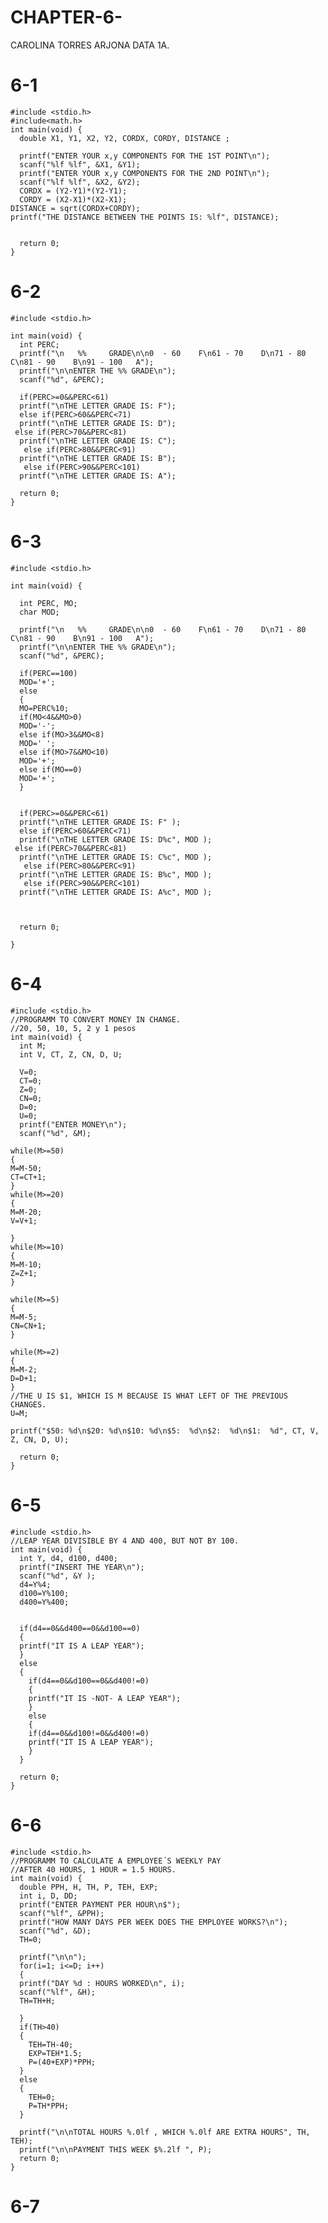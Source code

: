 # CHAPTER-6-
CAROLINA TORRES ARJONA
DATA 1A.

# 6-1

    #include <stdio.h>
    #include<math.h>
    int main(void) {
      double X1, Y1, X2, Y2, CORDX, CORDY, DISTANCE ;

      printf("ENTER YOUR x,y COMPONENTS FOR THE 1ST POINT\n");
      scanf("%lf %lf", &X1, &Y1);
      printf("ENTER YOUR x,y COMPONENTS FOR THE 2ND POINT\n");
      scanf("%lf %lf", &X2, &Y2);
      CORDX = (Y2-Y1)*(Y2-Y1);
      CORDY = (X2-X1)*(X2-X1);
    DISTANCE = sqrt(CORDX+CORDY);
    printf("THE DISTANCE BETWEEN THE POINTS IS: %lf", DISTANCE);


      return 0;
    }

# 6-2

    #include <stdio.h>

    int main(void) {
      int PERC;
      printf("\n   %%     GRADE\n\n0  - 60    F\n61 - 70    D\n71 - 80    C\n81 - 90    B\n91 - 100   A");
      printf("\n\nENTER THE %% GRADE\n");
      scanf("%d", &PERC); 

      if(PERC>=0&&PERC<61)
      printf("\nTHE LETTER GRADE IS: F");
      else if(PERC>60&&PERC<71)
      printf("\nTHE LETTER GRADE IS: D");
     else if(PERC>70&&PERC<81)
      printf("\nTHE LETTER GRADE IS: C");
       else if(PERC>80&&PERC<91)
      printf("\nTHE LETTER GRADE IS: B");
       else if(PERC>90&&PERC<101)
      printf("\nTHE LETTER GRADE IS: A");

      return 0;
    }

# 6-3

    #include <stdio.h>

    int main(void) {

      int PERC, MO;
      char MOD;

      printf("\n   %%     GRADE\n\n0  - 60    F\n61 - 70    D\n71 - 80    C\n81 - 90    B\n91 - 100   A");
      printf("\n\nENTER THE %% GRADE\n");
      scanf("%d", &PERC); 

      if(PERC==100)
      MOD='+'; 
      else
      {
      MO=PERC%10;
      if(MO<4&&MO>0)
      MOD='-';
      else if(MO>3&&MO<8)
      MOD=' ';
      else if(MO>7&&MO<10)
      MOD='+';
      else if(MO==0)
      MOD='+';
      }


      if(PERC>=0&&PERC<61)
      printf("\nTHE LETTER GRADE IS: F" );
      else if(PERC>60&&PERC<71)
      printf("\nTHE LETTER GRADE IS: D%c", MOD );
     else if(PERC>70&&PERC<81)
      printf("\nTHE LETTER GRADE IS: C%c", MOD );
       else if(PERC>80&&PERC<91)
      printf("\nTHE LETTER GRADE IS: B%c", MOD );
       else if(PERC>90&&PERC<101)
      printf("\nTHE LETTER GRADE IS: A%c", MOD );



      return 0;

    }




# 6-4

    #include <stdio.h>
    //PROGRAMM TO CONVERT MONEY IN CHANGE. 
    //20, 50, 10, 5, 2 y 1 pesos
    int main(void) {
      int M;
      int V, CT, Z, CN, D, U;

      V=0;
      CT=0;
      Z=0;
      CN=0;
      D=0;
      U=0;
      printf("ENTER MONEY\n");
      scanf("%d", &M);

    while(M>=50)
    {
    M=M-50;
    CT=CT+1;
    }
    while(M>=20)
    {
    M=M-20;
    V=V+1;

    }
    while(M>=10)
    {
    M=M-10;
    Z=Z+1;
    }

    while(M>=5)
    {
    M=M-5;
    CN=CN+1;
    }

    while(M>=2)
    {
    M=M-2;
    D=D+1;
    }
    //THE U IS $1, WHICH IS M BECAUSE IS WHAT LEFT OF THE PREVIOUS CHANGES.
    U=M;

    printf("$50: %d\n$20: %d\n$10: %d\n$5:  %d\n$2:  %d\n$1:  %d", CT, V, Z, CN, D, U);

      return 0;
    }

# 6-5

    #include <stdio.h>
    //LEAP YEAR DIVISIBLE BY 4 AND 400, BUT NOT BY 100.
    int main(void) {
      int Y, d4, d100, d400;
      printf("INSERT THE YEAR\n");
      scanf("%d", &Y );
      d4=Y%4;
      d100=Y%100;
      d400=Y%400;


      if(d4==0&&d400==0&&d100==0)
      {
      printf("IT IS A LEAP YEAR");
      }
      else
      {
        if(d4==0&&d100==0&&d400!=0)
        {
        printf("IT IS -NOT- A LEAP YEAR");
        }
        else
        {
        if(d4==0&&d100!=0&&d400!=0)
        printf("IT IS A LEAP YEAR");
        }
      }

      return 0;
    }

# 6-6

    #include <stdio.h>
    //PROGRAMM TO CALCULATE A EMPLOYEE´S WEEKLY PAY
    //AFTER 40 HOURS, 1 HOUR = 1.5 HOURS. 
    int main(void) {
      double PPH, H, TH, P, TEH, EXP;
      int i, D, DD;
      printf("ENTER PAYMENT PER HOUR\n$");
      scanf("%lf", &PPH);
      printf("HOW MANY DAYS PER WEEK DOES THE EMPLOYEE WORKS?\n");
      scanf("%d", &D);
      TH=0;

      printf("\n\n");
      for(i=1; i<=D; i++)
      {
      printf("DAY %d : HOURS WORKED\n", i);
      scanf("%lf", &H);
      TH=TH+H;

      }
      if(TH>40)
      {
        TEH=TH-40;
        EXP=TEH*1.5;
        P=(40+EXP)*PPH;
      }
      else
      {
        TEH=0;
        P=TH*PPH;
      }

      printf("\n\nTOTAL HOURS %.0lf , WHICH %.0lf ARE EXTRA HOURS", TH, TEH);
      printf("\n\nPAYMENT THIS WEEK $%.2lf ", P);
      return 0;
    }

# 6-7

